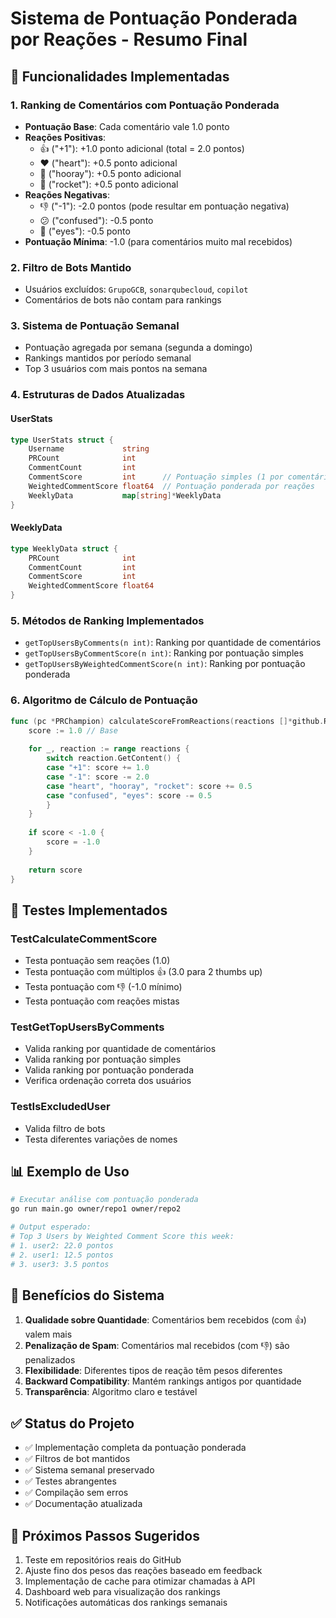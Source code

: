 # Sistema de Pontuação Ponderada por Reações - Resumo Final

## 🎯 Funcionalidades Implementadas

### 1. Ranking de Comentários com Pontuação Ponderada
- **Pontuação Base**: Cada comentário vale 1.0 ponto
- **Reações Positivas**:
  - 👍 ("+1"): +1.0 ponto adicional (total = 2.0 pontos)
  - ❤️ ("heart"): +0.5 ponto adicional
  - 🎉 ("hooray"): +0.5 ponto adicional  
  - 🚀 ("rocket"): +0.5 ponto adicional
- **Reações Negativas**:
  - 👎 ("-1"): -2.0 pontos (pode resultar em pontuação negativa)
  - 😕 ("confused"): -0.5 ponto
  - 👀 ("eyes"): -0.5 ponto
- **Pontuação Mínima**: -1.0 (para comentários muito mal recebidos)

### 2. Filtro de Bots Mantido
- Usuários excluídos: `GrupoGCB`, `sonarqubecloud`, `copilot`
- Comentários de bots não contam para rankings

### 3. Sistema de Pontuação Semanal
- Pontuação agregada por semana (segunda a domingo)
- Rankings mantidos por período semanal
- Top 3 usuários com mais pontos na semana

### 4. Estruturas de Dados Atualizadas

#### UserStats
```go
type UserStats struct {
    Username             string
    PRCount              int
    CommentCount         int
    CommentScore         int      // Pontuação simples (1 por comentário)
    WeightedCommentScore float64  // Pontuação ponderada por reações
    WeeklyData           map[string]*WeeklyData
}
```

#### WeeklyData
```go
type WeeklyData struct {
    PRCount              int
    CommentCount         int
    CommentScore         int
    WeightedCommentScore float64
}
```

### 5. Métodos de Ranking Implementados
- `getTopUsersByComments(n int)`: Ranking por quantidade de comentários
- `getTopUsersByCommentScore(n int)`: Ranking por pontuação simples
- `getTopUsersByWeightedCommentScore(n int)`: Ranking por pontuação ponderada

### 6. Algoritmo de Cálculo de Pontuação

```go
func (pc *PRChampion) calculateScoreFromReactions(reactions []*github.Reaction) float64 {
    score := 1.0 // Base
    
    for _, reaction := range reactions {
        switch reaction.GetContent() {
        case "+1": score += 1.0
        case "-1": score -= 2.0
        case "heart", "hooray", "rocket": score += 0.5
        case "confused", "eyes": score -= 0.5
        }
    }
    
    if score < -1.0 {
        score = -1.0
    }
    
    return score
}
```

## 🧪 Testes Implementados

### TestCalculateCommentScore
- Testa pontuação sem reações (1.0)
- Testa pontuação com múltiplos 👍 (3.0 para 2 thumbs up)
- Testa pontuação com 👎 (-1.0 mínimo)
- Testa pontuação com reações mistas

### TestGetTopUsersByComments
- Valida ranking por quantidade de comentários
- Valida ranking por pontuação simples
- Valida ranking por pontuação ponderada
- Verifica ordenação correta dos usuários

### TestIsExcludedUser
- Valida filtro de bots
- Testa diferentes variações de nomes

## 📊 Exemplo de Uso

```bash
# Executar análise com pontuação ponderada
go run main.go owner/repo1 owner/repo2

# Output esperado:
# Top 3 Users by Weighted Comment Score this week:
# 1. user2: 22.0 pontos
# 2. user1: 12.5 pontos  
# 3. user3: 3.5 pontos
```

## 🔧 Benefícios do Sistema

1. **Qualidade sobre Quantidade**: Comentários bem recebidos (com 👍) valem mais
2. **Penalização de Spam**: Comentários mal recebidos (com 👎) são penalizados
3. **Flexibilidade**: Diferentes tipos de reação têm pesos diferentes
4. **Backward Compatibility**: Mantém rankings antigos por quantidade
5. **Transparência**: Algoritmo claro e testável

## ✅ Status do Projeto

- ✅ Implementação completa da pontuação ponderada
- ✅ Filtros de bot mantidos
- ✅ Sistema semanal preservado
- ✅ Testes abrangentes
- ✅ Compilação sem erros
- ✅ Documentação atualizada

## 🚀 Próximos Passos Sugeridos

1. Teste em repositórios reais do GitHub
2. Ajuste fino dos pesos das reações baseado em feedback
3. Implementação de cache para otimizar chamadas à API
4. Dashboard web para visualização dos rankings
5. Notificações automáticas dos rankings semanais
